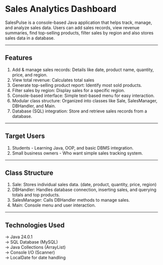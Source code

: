 
 # Sales Analytics Dashboard 

SalesPulse is a console-based Java application that helps track, manage, and analyze sales data. Users can add sales records, view revenue summaries, find top-selling products, filter sales by region and also stores sales data in a database.

---
## Features
1. Add & manage sales records: Details like date, product name, quantity, price, and region.
2. View total revenue: Calculates total sales
3. Generate top-selling product report: Identify most sold products.
4. Filter sales by region: Display sales for a specific region.
5. Console-based interface: Simple text-based menu for easy interaction.
6. Modular class structure: Organized into classes like Sale, SalesManager, DBHandler, and Main.
7. Database (SQL) integration: Store and retrieve sales records from a database.
---
## Target Users
1. Students - Learning Java, OOP, and basic DBMS integration.
2. Small business owners - Who want simple sales tracking system.
---
## Class Structure
1. Sale: Stores individual sales data. (date, product, quantity, price, region)
2. DBHandler: Handles database connection, inserting sales, and querying totals and top products.
3. SalesManager: Calls DBHandler methods to manage sales.
4. Main: Console menu and user interaction.
---
## Technologies Used
-> Java 24.0.1  
-> SQL Database (MySQL)  
-> Java Collections (ArrayList)  
-> Console I/O (Scanner)  
-> LocalDate for date handling  
